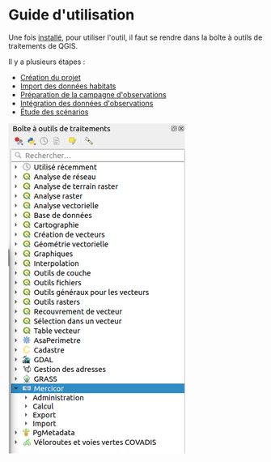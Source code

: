 # Guide d'utilisation

Une fois [installé](./installation.md), pour utiliser l'outil, il faut se rendre dans la boîte à outils de traitements de QGIS.

Il y a plusieurs étapes : 

* [Création du projet](./initialisation-projet.md)
* [Import des données habitats](./initialisation-projet.md)
* [Préparation de la campagne d'observations](./preparation-observations.md)
* [Intégration des données d'observations](./integration-campagne.md)
* [Étude des scénarios](./etude-scenario.md)

![create_gpkg](media/mercicor-barre_outils.png)
